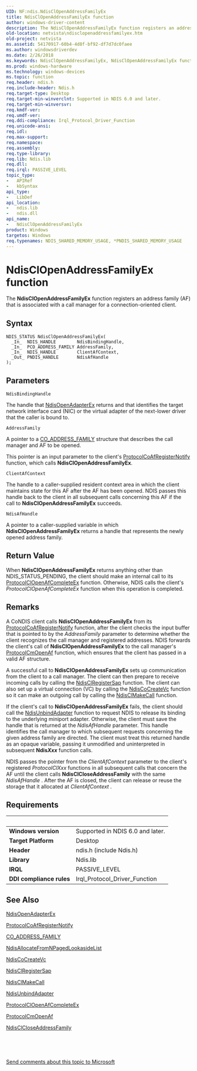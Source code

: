 ```yaml
---
UID: NF:ndis.NdisClOpenAddressFamilyEx
title: NdisClOpenAddressFamilyEx function
author: windows-driver-content
description: The NdisClOpenAddressFamilyEx function registers an address family (AF) that is associated with a call manager for a connection-oriented client.
old-location: netvista\ndisclopenaddressfamilyex.htm
old-project: netvista
ms.assetid: 54170917-60b4-4d8f-bf92-df7d7dc0faee
ms.author: windowsdriverdev
ms.date: 2/26/2018
ms.keywords: NdisClOpenAddressFamilyEx, NdisClOpenAddressFamilyEx function [Network Drivers Starting with Windows Vista], condis_client_ref_6590ccca-3e48-4f83-a7d0-66ce9b6b1eef.xml, ndis/NdisClOpenAddressFamilyEx, netvista.ndisclopenaddressfamilyex
ms.prod: windows-hardware
ms.technology: windows-devices
ms.topic: function
req.header: ndis.h
req.include-header: Ndis.h
req.target-type: Desktop
req.target-min-winverclnt: Supported in NDIS 6.0 and later.
req.target-min-winversvr: 
req.kmdf-ver: 
req.umdf-ver: 
req.ddi-compliance: Irql_Protocol_Driver_Function
req.unicode-ansi: 
req.idl: 
req.max-support: 
req.namespace: 
req.assembly: 
req.type-library: 
req.lib: Ndis.lib
req.dll: 
req.irql: PASSIVE_LEVEL
topic_type:
-	APIRef
-	kbSyntax
api_type:
-	LibDef
api_location:
-	ndis.lib
-	ndis.dll
api_name:
-	NdisClOpenAddressFamilyEx
product: Windows
targetos: Windows
req.typenames: NDIS_SHARED_MEMORY_USAGE, *PNDIS_SHARED_MEMORY_USAGE
---
```



# NdisClOpenAddressFamilyEx function
The 
  <b>NdisClOpenAddressFamilyEx</b> function registers an address family (AF) that is associated with a call
  manager for a connection-oriented client.

## Syntax

````
NDIS_STATUS NdisClOpenAddressFamilyEx(
  _In_  NDIS_HANDLE        NdisBindingHandle,
  _In_  PCO_ADDRESS_FAMILY AddressFamily,
  _In_  NDIS_HANDLE        ClientAfContext,
  _Out_ PNDIS_HANDLE       NdisAfHandle
);
````

## Parameters

`NdisBindingHandle`

The handle that 
     <a href="..\ndis\nf-ndis-ndisopenadapterex.md">NdisOpenAdapterEx</a> returns and that
     identifies the target network interface card (NIC) or the virtual adapter of the next-lower driver that
     the caller is bound to.

`AddressFamily`

A pointer to a 
     <a href="https://msdn.microsoft.com/library/windows/hardware/ff545368">CO_ADDRESS_FAMILY</a> structure that describes
     the call manager and AF to be opened. 
     

This pointer is an input parameter to the client's 
     <a href="..\ndis\nc-ndis-protocol_co_af_register_notify.md">
     ProtocolCoAfRegisterNotify</a> function, which calls 
     <b>NdisClOpenAddressFamilyEx</b>.

`ClientAfContext`

The handle to a caller-supplied resident context area in which the client maintains state for this
     AF after the AF has been opened. NDIS passes this handle back to the client in all subsequent calls
     concerning this AF if the call to 
     <b>NdisClOpenAddressFamilyEx</b> succeeds.

`NdisAfHandle`

A pointer to a caller-supplied variable in which 
     <b>NdisClOpenAddressFamilyEx</b> returns a handle that represents the newly opened address family.


## Return Value

When 
     <b>NdisClOpenAddressFamilyEx</b> returns anything other than NDIS_STATUS_PENDING, the client should make
     an internal call to its 
     <a href="..\ndis\nc-ndis-protocol_cl_open_af_complete_ex.md">
     ProtocolClOpenAfCompleteEx</a> function. Otherwise, NDIS calls the client's 
     <i>ProtocolClOpenAfCompleteEx</i> function when this operation is completed.

## Remarks

A CoNDIS client calls 
    <b>NdisClOpenAddressFamilyEx</b> from its 
    <a href="..\ndis\nc-ndis-protocol_co_af_register_notify.md">
    ProtocolCoAfRegisterNotify</a> function, after the client checks the input buffer that is pointed to by
    the 
    <i>AddressFamily</i> parameter to determine whether the client recognizes the call manager and registered
    addresses. NDIS forwards the client's call of 
    <b>NdisClOpenAddressFamilyEx</b> to the call manager's 
    <a href="..\ndis\nc-ndis-protocol_cm_open_af.md">ProtocolCmOpenAf</a> function, which
    ensures that the client has passed in a valid AF structure.

A successful call to 
    <b>NdisClOpenAddressFamilyEx</b> sets up communication from the client to a call manager. The client can
    then prepare to receive incoming calls by calling the 
    <a href="..\ndis\nf-ndis-ndisclregistersap.md">NdisClRegisterSap</a> function. The client
    can also set up a virtual connection (VC) by calling the 
    <a href="..\ndis\nf-ndis-ndiscocreatevc.md">NdisCoCreateVc</a> function so it can make an
    outgoing call by calling the 
    <a href="..\ndis\nf-ndis-ndisclmakecall.md">NdisClMakeCall</a> function.

If the client's call to 
    <b>NdisClOpenAddressFamilyEx</b> fails, the client should call the 
    <a href="..\ndis\nf-ndis-ndisunbindadapter.md">NdisUnbindAdapter</a> function to request
    NDIS to release its binding to the underlying miniport adapter. Otherwise, the client must save the
    handle that is returned at the 
    <i>NdisAfHandle</i> parameter. This handle identifies the call manager to which subsequent requests concerning the given address
    family are directed. The client must treat this returned handle as an opaque variable, passing it
    unmodified and uninterpreted in subsequent 
    <b>Ndis<i>Xxx</i></b> function calls.

NDIS passes the pointer from the 
    <i>ClientAfContext</i> parameter to the client's registered 
    <i>ProtocolClXxx</i> functions in all subsequent calls that concern the AF until the client calls 
    <b>NdisClCloseAddressFamily</b> with the same 
    <i>NdisAfHandle</i> . After the AF is closed, the client can release or reuse the storage that it
    allocated at 
    <i>ClientAfContext</i> .

## Requirements
| &nbsp; | &nbsp; |
| ---- |:---- |
| **Windows version** | Supported in NDIS 6.0 and later.  |
| **Target Platform** | Desktop |
| **Header** | ndis.h (include Ndis.h) |
| **Library** | Ndis.lib |
| **IRQL** | PASSIVE_LEVEL |
| **DDI compliance rules** | Irql_Protocol_Driver_Function |

## See Also

<a href="..\ndis\nf-ndis-ndisopenadapterex.md">NdisOpenAdapterEx</a>



<a href="..\ndis\nc-ndis-protocol_co_af_register_notify.md">ProtocolCoAfRegisterNotify</a>



<a href="https://msdn.microsoft.com/library/windows/hardware/ff545368">CO_ADDRESS_FAMILY</a>



<a href="..\ndis\nf-ndis-ndisallocatefromnpagedlookasidelist.md">
   NdisAllocateFromNPagedLookasideList</a>



<a href="..\ndis\nf-ndis-ndiscocreatevc.md">NdisCoCreateVc</a>



<a href="..\ndis\nf-ndis-ndisclregistersap.md">NdisClRegisterSap</a>



<a href="..\ndis\nf-ndis-ndisclmakecall.md">NdisClMakeCall</a>



<a href="..\ndis\nf-ndis-ndisunbindadapter.md">NdisUnbindAdapter</a>



<a href="..\ndis\nc-ndis-protocol_cl_open_af_complete_ex.md">ProtocolClOpenAfCompleteEx</a>



<a href="..\ndis\nc-ndis-protocol_cm_open_af.md">ProtocolCmOpenAf</a>



<a href="..\ndis\nf-ndis-ndisclcloseaddressfamily.md">NdisClCloseAddressFamily</a>



 

 

<a href="mailto:wsddocfb@microsoft.com?subject=Documentation%20feedback [netvista\netvista]:%20NdisClOpenAddressFamilyEx function%20 RELEASE:%20(2/26/2018)&amp;body=%0A%0APRIVACY STATEMENT%0A%0AWe use your feedback to improve the documentation. We don't use your email address for any other purpose, and we'll remove your email address from our system after the issue that you're reporting is fixed. While we're working to fix this issue, we might send you an email message to ask for more info. Later, we might also send you an email message to let you know that we've addressed your feedback.%0A%0AFor more info about Microsoft's privacy policy, see http://privacy.microsoft.com/en-us/default.aspx." title="Send comments about this topic to Microsoft">Send comments about this topic to Microsoft</a>